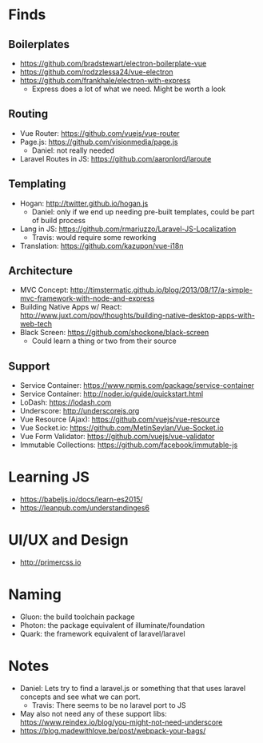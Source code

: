 # Finds

## Boilerplates
- https://github.com/bradstewart/electron-boilerplate-vue
- https://github.com/rodzzlessa24/vue-electron
- https://github.com/frankhale/electron-with-express
    - Express does a lot of what we need.  Might be worth a look

## Routing
- Vue Router: https://github.com/vuejs/vue-router
- Page.js: https://github.com/visionmedia/page.js
  - Daniel: not really needed
- Laravel Routes in JS: https://github.com/aaronlord/laroute

## Templating
- Hogan: http://twitter.github.io/hogan.js
  - Daniel: only if we end up needing pre-built templates, could be part of build process
- Lang in JS: https://github.com/rmariuzzo/Laravel-JS-Localization
  - Travis: would require some reworking
- Translation: https://github.com/kazupon/vue-i18n

## Architecture
- MVC Concept: http://timstermatic.github.io/blog/2013/08/17/a-simple-mvc-framework-with-node-and-express
- Building Native Apps w/ React: http://www.juxt.com/pov/thoughts/building-native-desktop-apps-with-web-tech
- Black Screen: https://github.com/shockone/black-screen
  - Could learn a thing or two from their source

## Support
- Service Container: https://www.npmjs.com/package/service-container
- Service Container: http://noder.io/guide/quickstart.html
- LoDash: https://lodash.com
- Underscore: http://underscorejs.org
- Vue Resource (Ajax): https://github.com/vuejs/vue-resource
- Vue Socket.io: https://github.com/MetinSeylan/Vue-Socket.io
- Vue Form Validator: https://github.com/vuejs/vue-validator
- Immutable Collections: https://github.com/facebook/immutable-js

# Learning JS
- https://babeljs.io/docs/learn-es2015/
- https://leanpub.com/understandinges6

# UI/UX and Design
- http://primercss.io

# Naming
- Gluon: the build toolchain package
- Photon: the package equivalent of illuminate/foundation
- Quark: the framework equivalent of laravel/laravel

# Notes
- Daniel: Lets try to find a laravel.js or something that that uses laravel concepts and see what we can port.
  - Travis: There seems to be no laravel port to JS
- May also not need any of these support libs: https://www.reindex.io/blog/you-might-not-need-underscore
- https://blog.madewithlove.be/post/webpack-your-bags/
